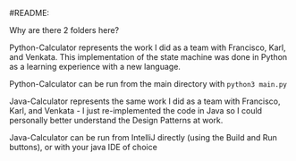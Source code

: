 #README: 

Why are there 2 folders here? 

Python-Calculator represents the work I did as a team with Francisco, Karl, and Venkata. This implementation of the state machine was done in Python as a learning experience with a new language. 

Python-Calculator can be run from the main directory with `python3 main.py`

Java-Calculator represents the same work I did as a team with Francisco, Karl, and Venkata - I just re-implemented the code in Java so I could personally better understand the Design Patterns at work. 

Java-Calculator can be run from IntelliJ directly (using the Build and Run buttons), or with your java IDE of choice
